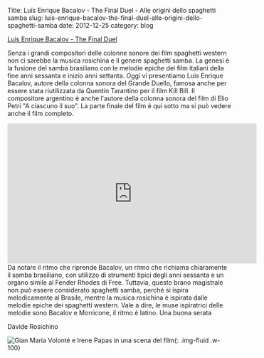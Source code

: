 Title: Luís Enrique Bacalov - The Final Duel - Alle origini dello spaghetti samba
slug: luis-enrique-bacalov-the-final-duel-alle-origini-dello-spaghetti-samba
date: 2012-12-25
category: blog

[Luís Enrique Bacalov - The Final Duel](https://www.youtube.com/watch?v=JMsnJ4d4kcs "Ascolta su youtube")


Senza i grandi compositori delle colonne sonore dei film spaghetti
western non ci sarebbe la musica rosichina e il genere spaghetti
samba. La genesi è la fusione del samba brasiliano con le melodie
epiche dei film italiani della fine anni sessanta e inizio anni
settanta. Oggi vi presentiamo Luis Enrique Bacalov, autore della
colonna sonora del Grande Duello, famosa anche per essere stata
riutilizzata da Quentin Tarantino per il film Kill Bill. Il
compositore argentino è anche l'autore della colonna sonora del film
di Elio Petri "A ciascuno il suo". La parte finale del film è qui
sotto ma si può vedere anche il film completo.

<div class="container-fluid iframe-container">
<iframe width="560" height="315" src="https://www.youtube.com/embed/cT4_dMMyH0M?si=_9dZIlz2iF6nJ4hW" title="YouTube video player" frameborder="0" allow="accelerometer; autoplay; clipboard-write; encrypted-media; gyroscope; picture-in-picture; web-share" referrerpolicy="strict-origin-when-cross-origin" allowfullscreen></iframe>
</div>
Da notare il ritmo che riprende Bacalov, un ritmo che richiama
chiaramente il samba brasiliano, con utilizzo di strumenti tipici
degli anni sessanta e un organo simile al Fender Rhodes di
Free. Tuttavia, questo brano magistrale non può essere considerato
spaghetti samba, perché si ispira melodicamente al Brasile, mentre la
musica rosichina è ispirata dalle melodie epiche dei spaghetti
western. Vale a dire, le muse ispiratrici delle melodie sono Bacalov e
Morricone, il ritmo è latino.  Una buona serata

Davide Rosichino

![](/images/fetched_images/A_ciascuno_il_suo_02.jpg "Gian Maria Volonté e Irene Papas in una scena del film"){: .img-fluid .w-100}
